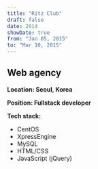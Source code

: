 ```yaml
---
title: "Ritz Club"
draft: false
date: 2014
showDate: true
from: "Jan 05, 2015"
to: "Mar 10, 2015"
---
```


## Web agency

**Location: Seoul, Korea**

**Position: Fullstack developer**

**Tech stack:**

- CentOS
- XpressEngine
- MySQL
- HTML/CSS
- JavaScript (jQuery)
